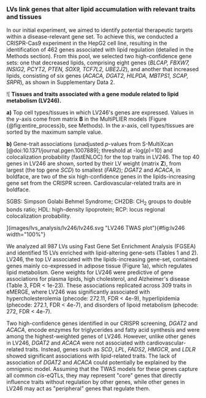 ### LVs link genes that alter lipid accumulation with relevant traits and tissues

In our initial experiment, we aimed to identify potential therapeutic targets within a disease-relevant gene set.
To achieve this, we conducted a CRISPR-Cas9 experiment in the HepG2 cell line, resulting in the identification of 462 genes associated with lipid regulation (detailed in the Methods section).
From this pool, we selected two high-confidence gene sets: one that decreased lipids, comprising eight genes (*BLCAP, FBXW7, INSIG2, PCYT2, PTEN, SOX9, TCF7L2, UBE2J2*), and another that increased lipids, consisting of six genes (*ACACA, DGAT2, HILPDA, MBTPS1, SCAP, SRPR*), as shown in Supplementary Data 2.


![
**Tissues and traits associated with a gene module related to lipid metabolism (LV246).**
<!--  -->
**a)** Top cell types/tissues in which LV246's genes are expressed.
Values in the $y$-axis come from matrix $\mathbf{B}$ in the MultiPLIER models (Figure {@fig:entire_process}b, see Methods).
In the $x$-axis, cell types/tissues are sorted by the maximum sample value.
<!--  -->
**b)** Gene-trait associations (unadjusted $p$-values from S-MultiXcan [@doi:10.1371/journal.pgen.1007889]; threshold at -log($p$)=10) and colocalization probability (fastENLOC) for the top traits in LV246.
The top 40 genes in LV246 are shown, sorted by their LV weight (matrix $\mathbf{Z}$), from largest (the top gene *SCD*) to smallest (*FAR2*);
*DGAT2* and *ACACA*, in boldface, are two of the six high-confidence genes in the lipids-increasing gene set from the CRISPR screen.
Cardiovascular-related traits are in boldface.
<!--  -->
SGBS: Simpson Golabi Behmel Syndrome;
CH2DB: CH<sub>2</sub> groups to double bonds ratio;
HDL: high-density lipoprotein;
RCP: locus regional colocalization probability.
<!--  -->
](images/lvs_analysis/lv246/lv246.svg "LV246 TWAS plot"){#fig:lv246 width="100%"}


We analyzed all 987 LVs using Fast Gene Set Enrichment Analysis (FGSEA) and identified 15 LVs enriched with lipid-altering gene-sets (Tables 1 and 2).
LV246, the top LV associated with the lipids-increasing gene-set, contained genes mainly co-expressed in adipose tissue (Figure 1a), which regulates lipid metabolism.
Gene weights for LV246 were predictive of gene associations for plasma lipids, high cholesterol, and Alzheimer's disease (Table 3, FDR < 1e-23).
These associations replicated across 309 traits in eMERGE, where LV246 was significantly associated with hypercholesterolemia (phecode: 272.11, FDR < 4e-9), hyperlipidemia (phecode: 272.1, FDR < 4e-7), and disorders of lipoid metabolism (phecode: 272, FDR < 4e-7).


Two high-confidence genes identified in our CRISPR screening, *DGAT2* and *ACACA*, encode enzymes for triglycerides and fatty acid synthesis and were among the highest-weighted genes of LV246.
However, unlike other genes in LV246, *DGAT2* and *ACACA* were not associated with cardiovascular-related traits.
Instead, genes such as *SCD*, *LPL*, *FADS2*, *HMGCR*, and *LDLR* showed significant associations with lipid-related traits.
The lack of association of *DGAT2* and *ACACA* could potentially be explained by the omnigenic model.
Assuming that the TWAS models for these genes capture all common *cis*-eQTLs, they may represent "core" genes that directly influence traits without regulation by other genes, while other genes in LV246 may act as "peripheral" genes that regulate them.


